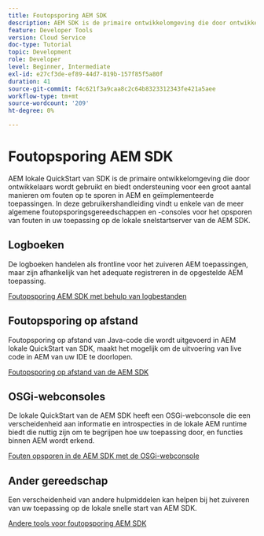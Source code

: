 ```yaml
---
title: Foutopsporing AEM SDK
description: AEM SDK is de primaire ontwikkelomgeving die door ontwikkelaars wordt gebruikt en ondersteunt een groot aantal manieren om AEM en geïmplementeerde toepassingen te debuggen.
feature: Developer Tools
version: Cloud Service
doc-type: Tutorial
topic: Development
role: Developer
level: Beginner, Intermediate
exl-id: e27cf3de-ef89-44d7-819b-157f85f5a80f
duration: 41
source-git-commit: f4c621f3a9caa8c2c64b8323312343fe421a5aee
workflow-type: tm+mt
source-wordcount: '209'
ht-degree: 0%

---
```


# Foutopsporing AEM SDK

AEM lokale QuickStart van SDK is de primaire ontwikkelomgeving die door ontwikkelaars wordt gebruikt en biedt ondersteuning voor een groot aantal manieren om fouten op te sporen in AEM en geïmplementeerde toepassingen. In deze gebruikershandleiding vindt u enkele van de meer algemene foutopsporingsgereedschappen en -consoles voor het opsporen van fouten in uw toepassing op de lokale snelstartserver van de AEM SDK.

## Logboeken

De logboeken handelen als frontline voor het zuiveren AEM toepassingen, maar zijn afhankelijk van het adequate registreren in de opgestelde AEM toepassing.

[Foutopsporing AEM SDK met behulp van logbestanden](./logs.md)

## Foutopsporing op afstand

Foutopsporing op afstand van Java-code die wordt uitgevoerd in AEM lokale QuickStart van SDK, maakt het mogelijk om de uitvoering van live code in AEM van uw IDE te doorlopen.

[Foutopsporing op afstand van de AEM SDK](./remote-debugging.md)

## OSGi-webconsoles

De lokale QuickStart van de AEM SDK heeft een OSGi-webconsole die een verscheidenheid aan informatie en introspecties in de lokale AEM runtime biedt die nuttig zijn om te begrijpen hoe uw toepassing door, en functies binnen AEM wordt erkend.

[Fouten opsporen in de AEM SDK met de OSGi-webconsole](./osgi-web-consoles.md)

## Ander gereedschap

Een verscheidenheid van andere hulpmiddelen kan helpen bij het zuiveren van uw toepassing op de lokale snelle start van AEM SDK.

[Andere tools voor foutopsporing AEM SDK](./other-tools.md)
